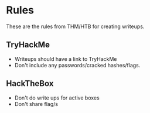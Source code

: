 # Rules
These are the rules from THM/HTB for creating writeups.

## TryHackMe
 - Writeups should have a link to TryHackMe 
 - Don't include any passwords/cracked hashes/flags.
 
 ## HackTheBox
  - Don't do write ups for active boxes
  - Don't share flag/s

